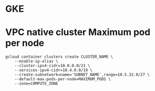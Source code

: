 # GKE

# VPC native cluster Maximum pod per node
```
gcloud container clusters create CLUSTER_NAME \
    --enable-ip-alias \
    --cluster-ipv4-cidr=10.0.0.0/21 \
    --services-ipv4-cidr=10.4.0.0/19 \
    --create-subnetwork=name='SUBNET_NAME',range=10.5.32.0/27 \
    --default-max-pods-per-node=MAXIMUM_PODS \
    --zone=COMPUTE_ZONE
```
